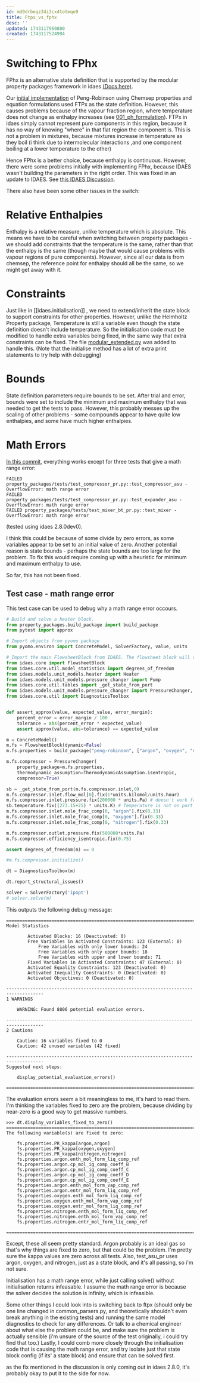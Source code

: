 ```yaml
---
id: md0drbeqz34i3cx4totmqo9
title: Ftpx_vs_fphx
desc: ''
updated: 1743117960800
created: 1743117524994
---
```

# Switching to FPhx

FPhx is an alternative state definition that is supported by the modular property packages framework in idaes [(Docs here)](https://idaes-pse.readthedocs.io/en/2.5.0/explanations/components/property_package/general/state_definition.html).

Our [initial implementation](https://github.com/waikato-ahuora-smart-energy-systems/PropertyPackages/releases/tag/v0.0.1) of Peng-Robinson using Chemsep properties and equation formulations used FTPx as the state definition. However, this causes problems because of the vapour fraction region, where temperature does not change as enthalpy increases (see [001_ph_formulation](./001_ph_formulation)). FTPx in idaes simply cannot represent pure components in this region, because it has no way of knowing "where" in that flat region the component is.  This is not a problem in mixtures, because mixtures increase in temperature as they boil (i think due to intermolecular interactions ,and  one component boiling at a lower temperature to the other)

Hence FPhx is a better choice, because enthalpy is continuous. However, there were some problems initially with implementing FPhx, because IDAES wasn't building the parameters in the right order. This was fixed in an update to IDAES. See [this IDAES Discussion](https://github.com/IDAES/idaes-pse/discussions/1452).

There also have been some other issues in the switch:

# Relative Enthalpies

Enthalpy is a relative measure, unlike temperature which is absolute. This means we have to be careful when switching between property packages - we should add constraints that the temperature is the same, rather than that the enthalpy is the same (though maybe that would cause problems with vapour regions of pure components). However, since all our data is from chemsep, the reference point for enthalpy should all be the same, so we might get away with it.

# Constraints

Just like in [[idaes.initialisation]] , we need to extend/inherit the state block to support constraints for other properties. However, unlike the Helmholtz Property package, Temperature is still a variable even though the state definition doesn't include temperature. So the initialisation code must be modified to handle extra variables being fixed, in the same way that extra constraints can be fixed. The file [modular_extended.py](https://github.com/waikato-ahuora-smart-energy-systems/PropertyPackages/blob/332a9909b405583ccd996f8bbb0bcf39fcb1c7fb/property_packages/modular/modular_extended.py) was added to handle this. (Note that the initialise method has a lot of extra print statements to try help with debugging)

# Bounds
State definition parameters require  bounds to be set. After trial and error, bounds were set to include the minimum and maximum enthalpy that was needed to get the tests to pass. However, this probably messes up the scaling of other problems - some compounds appear to have quite low enthalpies, and some have much higher enthalpies.

# Math Errors
[In this commit](https://github.com/waikato-ahuora-smart-energy-systems/PropertyPackages/blob/332a9909b405583ccd996f8bbb0bcf39fcb1c7fb/), everything works except for three tests that give a math range error:


```
FAILED property_packages/tests/test_compressor_pr.py::test_compressor_asu - OverflowError: math range error
FAILED property_packages/tests/test_compressor_pr.py::test_expander_asu - OverflowError: math range error
FAILED property_packages/tests/test_mixer_bt_pr.py::test_mixer - OverflowError: math range error
```

(tested using idaes 2.8.0dev0).

I think this could be because of some divide by zero errors, as some variables appear to be set to an initial value of zero. Another potential reason is state bounds - perhaps the state bounds are too large for the problem. To fix this would require coming up with a heuristic for minimum and maximum enthalpy to use.

So far, this has not been fixed.


## Test case - math range error

This test case can be used to debug why a math range error occours.

```py
# Build and solve a heater block.
from property_packages.build_package import build_package
from pytest import approx

# Import objects from pyomo package 
from pyomo.environ import ConcreteModel, SolverFactory, value, units

# Import the main FlowsheetBlock from IDAES. The flowsheet block will contain the unit model
from idaes.core import FlowsheetBlock
from idaes.core.util.model_statistics import degrees_of_freedom
from idaes.models.unit_models.heater import Heater
from idaes.models.unit_models.pressure_changer import Pump
from idaes.core.util.tables import _get_state_from_port
from idaes.models.unit_models.pressure_changer import PressureChanger, ThermodynamicAssumption
from idaes.core.util import DiagnosticsToolbox


def assert_approx(value, expected_value, error_margin):
    percent_error = error_margin / 100
    tolerance = abs(percent_error * expected_value)
    assert approx(value, abs=tolerance) == expected_value

m = ConcreteModel()
m.fs = FlowsheetBlock(dynamic=False) 
m.fs.properties = build_package("peng-robinson", ["argon", "oxygen", "nitrogen"], ["Liq", "Vap"])

m.fs.compressor = PressureChanger(
    property_package=m.fs.properties, 
    thermodynamic_assumption=ThermodynamicAssumption.isentropic,
    compressor=True)

sb = _get_state_from_port(m.fs.compressor.inlet,0)
m.fs.compressor.inlet.flow_mol[0].fix(1*units.kilomol/units.hour)
m.fs.compressor.inlet.pressure.fix(200000 * units.Pa) # doesn't work from 100,000
sb.temperature.fix((273.15+25) * units.K) # Temperature is not on port
m.fs.compressor.inlet.mole_frac_comp[0, "argon"].fix(0.33)
m.fs.compressor.inlet.mole_frac_comp[0, "oxygen"].fix(0.33)
m.fs.compressor.inlet.mole_frac_comp[0, "nitrogen"].fix(0.33)

m.fs.compressor.outlet.pressure.fix(500000*units.Pa)
m.fs.compressor.efficiency_isentropic.fix(0.75)

assert degrees_of_freedom(m) == 0

#m.fs.compressor.initialize()

dt = DiagnosticsToolbox(m)

dt.report_structural_issues()

solver = SolverFactory('ipopt')
# solver.solve(m)
```

This outputs the following debug message:

```
====================================================================================
Model Statistics

        Activated Blocks: 16 (Deactivated: 0)
        Free Variables in Activated Constraints: 123 (External: 0)
            Free Variables with only lower bounds: 24
            Free Variables with only upper bounds: 18
            Free Variables with upper and lower bounds: 71
        Fixed Variables in Activated Constraints: 47 (External: 0)
        Activated Equality Constraints: 123 (Deactivated: 0)
        Activated Inequality Constraints: 0 (Deactivated: 0)
        Activated Objectives: 0 (Deactivated: 0)

------------------------------------------------------------------------------------
1 WARNINGS

    WARNING: Found 8806 potential evaluation errors.

------------------------------------------------------------------------------------
2 Cautions

    Caution: 16 variables fixed to 0
    Caution: 42 unused variables (42 fixed)

------------------------------------------------------------------------------------
Suggested next steps:

    display_potential_evaluation_errors()

====================================================================================
```

The evaluation errors seem a bit meaningless to me, it's hard to read them. I'm thinking the variables fixed to zero are the problem, because dividing by near-zero is a good way to get massive numbers.

```
>>> dt.display_variables_fixed_to_zero()
====================================================================================
The following variable(s) are fixed to zero:

    fs.properties.PR_kappa[argon,argon]
    fs.properties.PR_kappa[oxygen,oxygen]
    fs.properties.PR_kappa[nitrogen,nitrogen]
    fs.properties.argon.enth_mol_form_liq_comp_ref
    fs.properties.argon.cp_mol_ig_comp_coeff_B
    fs.properties.argon.cp_mol_ig_comp_coeff_C
    fs.properties.argon.cp_mol_ig_comp_coeff_D
    fs.properties.argon.cp_mol_ig_comp_coeff_E
    fs.properties.argon.enth_mol_form_vap_comp_ref
    fs.properties.argon.entr_mol_form_liq_comp_ref
    fs.properties.oxygen.enth_mol_form_liq_comp_ref
    fs.properties.oxygen.enth_mol_form_vap_comp_ref
    fs.properties.oxygen.entr_mol_form_liq_comp_ref
    fs.properties.nitrogen.enth_mol_form_liq_comp_ref
    fs.properties.nitrogen.enth_mol_form_vap_comp_ref
    fs.properties.nitrogen.entr_mol_form_liq_comp_ref

====================================================================================
```
Except, these all seem pretty standard. Argon probably is an ideal gas so that's why things are fixed to zero, but that could be the problem. I'm pretty sure the kappa values are zero across all tests. Also, test_asu_pr uses argon, oxygen, and nitrogen, just as a state block, and it's all passing, so i'm not sure.

Initialisation has a math range error, while just calling solve() without initialisation returns infeasable. I assume the math range error is because the solver decides the solution is infinity, which is infeasible.


Some other things I could look into is switching back to ftpx (should only be one line changed in common_parsers.py, and theoretically shouldn't even break anything in the existing tests) and running the same model diagnostics to check for any differences. Or talk to a chemical engineer about what else the problem could be, and make sure the problem is actually sensible (i'm unsure of the source of the test originally, i could try find that too.) Lastly, I could comb more closely through the initialisation code that is causing the math range error, and try isolate just that state block config (if its' a state block) and ensure that can be solved first.

as the fix mentioned in the discussion is only coming out in idaes 2.8.0, it's probably okay to put it to the side for now.